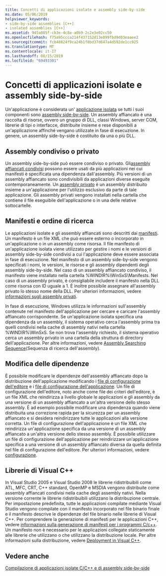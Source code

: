 ```yaml
---
title: Concetti di applicazioni isolate e assembly side-by-side
ms.date: 05/06/2019
helpviewer_keywords:
- side-by-side assemblies [C++]
- isolated assemblies [C++]
ms.assetid: 945a885f-cb3e-4c8a-a0b9-2c2e3e02cc50
ms.openlocfilehash: f75a95ccca214f437152d13e099fbd9d03eaaee2
ms.sourcegitcommit: fcb48824f9ca24b1f8bd37d647a4d592de1cc925
ms.translationtype: MT
ms.contentlocale: it-IT
ms.lasthandoff: 08/15/2019
ms.locfileid: "69493301"
---
```

# <a name="concepts-of-isolated-applications-and-side-by-side-assemblies"></a>Concetti di applicazioni isolate e assembly side-by-side

Un'applicazione è considerata un' [applicazione isolata](/windows/win32/SbsCs/isolated-applications) se tutti i suoi componenti sono [assembly side-by-side](/windows/win32/SbsCs/about-side-by-side-assemblies-). Un assembly affiancato è una raccolta di risorse, ovvero un gruppo di DLL, classi Windows, server COM, librerie di tipi o interfacce, distribuite insieme e rese disponibili a un'applicazione affinché vengano utilizzate in fase di esecuzione. In genere, un assembly side-by-side è costituito da una o più DLL.

## <a name="shared-or-private"></a>Assembly condiviso o privato

Un assembly side-by-side può essere condiviso o privato. Gli[assembly affiancati condivisi](/windows/win32/sbscs/about-shared-assemblies-) possono essere usati da più applicazioni nei cui manifesti è specificata una dipendenza dall'assembly. Più versioni di un assembly affiancato sono condivisibili da applicazioni diverse eseguite contemporaneamente. Un [assembly privato](/windows/win32/SbsCs/about-private-assemblies-) è un assembly distribuito insieme a un'applicazione per l'utilizzo esclusivo da parte di tale applicazione. Gli assembly privati vengono installati nella cartella che contiene il file eseguibile dell'applicazione o in una delle relative sottocartelle.

## <a name="manifests-and-search-order"></a>Manifesti e ordine di ricerca

Le applicazioni isolate e gli assembly affiancati sono descritti dai [manifesti](/windows/win32/sbscs/manifests). Un manifesto è un file XML che può essere esterno o incorporato in un'applicazione o in un assembly come risorsa. Il file manifesto di un'applicazione isolata viene utilizzato per gestire i nomi e le versioni di assembly side-by-side condivisi a cui l'applicazione deve essere associata in fase di esecuzione. Nel manifesto di un assembly side-by-side vengono specificati i nomi, le versioni, le risorse e gli assembly dipendenti degli assembly side-by-side. Nel caso di un assembly affiancato condiviso, il manifesto viene installato nella cartella %WINDIR%\WinSxS\Manifests\. Nel caso di un assembly privato, è consigliabile includere il manifesto nella DLL come risorsa con ID uguale a 1. È inoltre possibile assegnare all'assembly privato lo stesso nome della DLL. Per ulteriori informazioni, vedere [informazioni sugli assembly privati](/windows/win32/SbsCs/about-private-assemblies-).

In fase di esecuzione, Windows utilizza le informazioni sull'assembly contenute nel manifesto dell'applicazione per cercare e caricare l'assembly affiancato corrispondente. Se un'applicazione isolata specifica una dipendenza da un assembly, il sistema operativo cerca l'assembly prima tra quelli condivisi nella cache di assembly nativi nella cartella %WINDIR%\WinSxS\. Se non trova l'assembly richiesto, il sistema operativo cerca un assembly privato in una cartella della struttura di directory dell'applicazione. Per altre informazioni, vedere [Assembly Searching Sequence](/windows/win32/SbsCs/assembly-searching-sequence)(Sequenza di ricerca dell'assembly).

## <a name="changing-dependencies"></a>Modifica delle dipendenze

È possibile modificare le dipendenze dell'assembly affiancato dopo la distribuzione dell'applicazione modificando i [file di configurazione dell'editore](/windows/win32/SbsCs/publisher-configuration-files) e i [file di configurazione dell'applicazione](/windows/win32/SbsCs/application-configuration-files). Un file di configurazione dell'editore, noto anche come file dei criteri dell'editore, è un file XML che reindirizza a livello globale le applicazioni e gli assembly da una versione di un assembly affiancato a un'altra versione dello stesso assembly. È ad esempio possibile modificare una dipendenza quando viene distribuita una correzione rapida per la sicurezza per un assembly affiancato e si desidera reindirizzare tutte le applicazioni alla versione corretta. Un file di configurazione dell'applicazione è un file XML che reindirizza un'applicazione specifica da una versione di un assembly affiancato a un'altra versione dello stesso assembly. È possibile utilizzare un file di configurazione dell'applicazione per reindirizzare un'applicazione specifica a una versione di un assembly affiancato diversa da quella definita nel file di configurazione dell'editore. Per ulteriori informazioni, vedere [configurazione](/windows/win32/SbsCs/configuration).

## <a name="visual-c-libraries"></a>Librerie di Visual C++

In Visual Studio 2005 e Visual Studio 2008 le librerie ridistribuibili come ATL, MFC, CRT, C++ standard, OpenMP e MSDIA vengono distribuite come assembly affiancati condivisi nella cache degli assembly nativi. Nella versione corrente le librerie ridistribuibili utilizzano la distribuzione centrale. Per impostazione predefinita, tutte le applicazioni compilate mediante Visual Studio vengono compilate con il manifesto incorporato nel file binario finale e il manifesto descrive le dipendenze del file binario nelle librerie di Visual C++. Per comprendere la generazione di manifesti per le applicazioni C++, vedere [informazioni sulla generazione di manifesti per i programmi C/c++](understanding-manifest-generation-for-c-cpp-programs.md). Un manifesto non è necessario per le applicazioni collegate staticamente alle librerie che utilizzano o che utilizzano la distribuzione locale. Per altre informazioni sulla distribuzione, vedere [Deployment in Visual C++](../windows/deployment-in-visual-cpp.md).

## <a name="see-also"></a>Vedere anche

[Compilazione di applicazioni isolate C/C++ e di assembly side-by-side](building-c-cpp-isolated-applications-and-side-by-side-assemblies.md)
